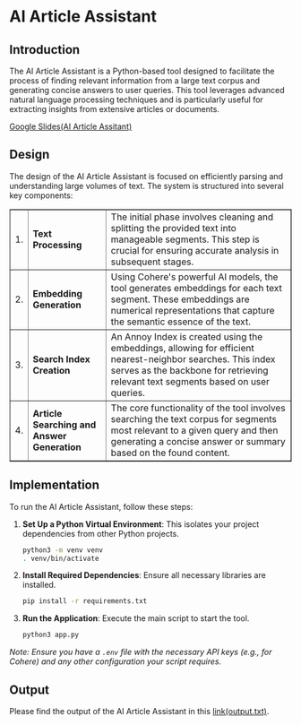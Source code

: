 # AI Article Assistant

## Introduction

The AI Article Assistant is a Python-based tool designed to facilitate the process of finding relevant information from a large text corpus and generating concise answers to user queries. This tool leverages advanced natural language processing techniques and is particularly useful for extracting insights from extensive articles or documents.

[Google Slides(AI Article Assitant)]()

## Design

The design of the AI Article Assistant is focused on efficiently parsing and understanding large volumes of text. The system is structured into several key components:

<table border=1>
  <tr>
    <td>1.</td>
    <td><strong>Text Processing</strong></td>
    <td>The initial phase involves cleaning and splitting the provided text into manageable segments. This step is crucial for ensuring accurate analysis in subsequent stages.</td>
  </tr>
  <tr>
    <td>2.</td>
    <td><strong>Embedding Generation</strong></td>
    <td>Using Cohere's powerful AI models, the tool generates embeddings for each text segment. These embeddings are numerical representations that capture the semantic essence of the text.</td>
  </tr>
  <tr>
    <td>3.</td>
    <td><strong>Search Index Creation</strong></td>
    <td>An Annoy Index is created using the embeddings, allowing for efficient nearest-neighbor searches. This index serves as the backbone for retrieving relevant text segments based on user queries.</td>
  </tr>
  <tr>
    <td>4.</td>
    <td><strong>Article Searching and Answer Generation</strong></td>
    <td>The core functionality of the tool involves searching the text corpus for segments most relevant to a given query and then generating a concise answer or summary based on the found content.</td>
  </tr>
</table>


## Implementation

To run the AI Article Assistant, follow these steps:

1. **Set Up a Python Virtual Environment**: This isolates your project dependencies from other Python projects.
   ```bash
   python3 -m venv venv
   . venv/bin/activate
   ```

2. **Install Required Dependencies**: Ensure all necessary libraries are installed.
   ```bash
   pip install -r requirements.txt
   ```

3. **Run the Application**: Execute the main script to start the tool.
   ```bash
   python3 app.py
   ```

*Note: Ensure you have a `.env` file with the necessary API keys (e.g., for Cohere) and any other configuration your script requires.*

## Output

Please find the output of the AI Article Assistant in this [link(output.txt)]().